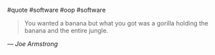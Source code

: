 #quote #software #oop #software 

> You wanted a banana but what you got was a gorilla holding the banana and the entire jungle.

*— Joe Armstrong*